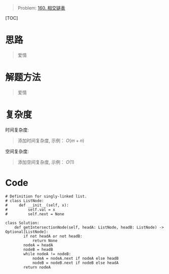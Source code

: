 
> Problem: [160. 相交链表](https://leetcode.cn/problems/intersection-of-two-linked-lists/description/)

[TOC]

# 思路

> 爱情

# 解题方法

> 爱情

# 复杂度

时间复杂度:
> 添加时间复杂度, 示例： $O(m+n)$

空间复杂度:
> 添加空间复杂度, 示例： $O(1)$



# Code
```Python3 []
# Definition for singly-linked list.
# class ListNode:
#     def __init__(self, x):
#         self.val = x
#         self.next = None

class Solution:
    def getIntersectionNode(self, headA: ListNode, headB: ListNode) -> Optional[ListNode]:
        if not headA or not headB:
            return None
        nodeA = headA
        nodeB = headB
        while nodeA != nodeB:
            nodeA = nodeA.next if nodeA else headB
            nodeB = nodeB.next if nodeB else headA
        return nodeA
```
  
